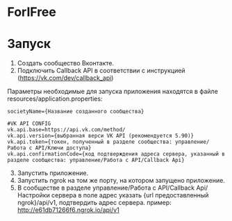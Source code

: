 # ForIFree

# Запуск

1) Создать сообщество Вконтакте.
2) Подключить Callback API в соответствии с инструкцией (https://vk.com/dev/callback_api)

Параметры необходимые для запуска приложения находятся в файле resources/application.properties:

    societyName={Название созданного сообщества}

    #VK API CONFIG
    vk.api.base=https://api.vk.com/method/
    vk.api.version={выбранная верси VK API (рекомендуется 5.90)}
    vk.api.token={токен, полученный в разделе сообщества: управление/Работа с API/Ключи доступа}
    vk.api.confirmationCode={код подтверждения адреса сервера, указанный в разделе сообщества: управление/Работа с API/Callback Api}

3) Запустить приложение.
4) Запустить ngrok на том же порту, на котором запущено приложение.
5) В сообществе в разделе управление/Работа с API/Callback Api/Настройки сервера в поле адрес указать {url предоставленный ngrok}/api/v1, подтвердить адрес сервера. пример: http://e61db71266f6.ngrok.io/api/v1
